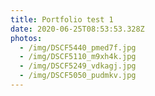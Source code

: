 ```yaml
---
title: Portfolio test 1
date: 2020-06-25T08:53:53.328Z
photos:
  - /img/DSCF5440_pmed7f.jpg
  - /img/DSCF5110_m9xh4k.jpg
  - /img/DSCF5249_vdkagj.jpg
  - /img/DSCF5050_pudmkv.jpg
---
```

